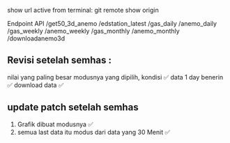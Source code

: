 show url active from terminal:
git remote show origin

Endpoint API
/get50_3d_anemo
/edstation_latest
/gas_daily
/anemo_daily
/gas_weekly
/anemo_weekly
/gas_monthly
/anemo_monthly
/downloadanemo3d

## Revisi setelah semhas :

nilai yang paling besar modusnya yang dipilih, kondisi ✅
data 1 day benerin ✅
download data ✅

## update patch setelah semhas

1. Grafik dibuat modusnya ✅
2. semua last data itu modus dari data yang 30 Menit ✅
